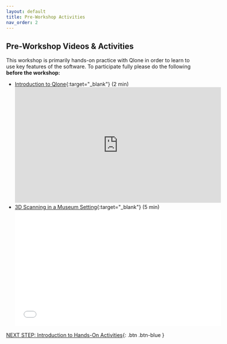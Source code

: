 ```yaml
---
layout: default
title: Pre-Workshop Activities
nav_order: 2
---
```

## Pre-Workshop Videos & Activities
This workshop is primarily hands-on practice with Qlone in order to learn to use key features of the software. To participate fully please do the following **before the workshop:**

-   [Introduction to Qlone](https://www.youtube.com/watch?v=XkTaCOQ_OjI){:target="_blank"} (2 min)<br>
    <iframe width="560" height="315" src="https://www.youtube.com/embed/XkTaCOQ_OjI" title="YouTube video player" frameborder="0" allow="accelerometer; autoplay; clipboard-write; encrypted-media; gyroscope; picture-in-picture" allowfullscreen></iframe>
-   [3D Scanning in a Museum Setting](https://www.youtube.com/watch?v=DrAjgWWdz68){:target="_blank"} (5 min)<be>
    <iframe width="560" height="315" src="[https://www.youtube.com/watch?v=DrAjgWWdz68](https://www.youtube.com/watch?v=DrAjgWWdz68)" title="YouTube video player" frameborder="0" allow="accelerometer; autoplay; clipboard-write; encrypted-media; gyroscope; picture-in-picture" allowfullscreen></iframe>

[NEXT STEP: Introduction to Hands-On Activities](activities-intro.html){: .btn .btn-blue }
